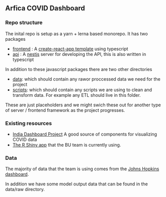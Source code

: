 ## Arfica COVID Dashboard


### Repo structure 

The inital repo is setup as a yarn + lerna based monorepo. It has two packages 

- [frontend](/packages/frontend) : A [create-react-app template](https://github.com/facebook/create-react-app) using  typescript
- [api](/packages/api) : A [nestjs](https://nestjs.com/) server for developing the API, this is also written in typescript 

In addition to these javascript packages there are two other directories 
- [data](/data): which should contain any rawor proccessed data we need for the project 
- [scripts](/scripts): which should contain any scripts we are using to clean and transform data. For example any ETL should live in this folder.

These are just placeholders and we might swich these out for another type of server / frontend framework as the project progresses.

### Existing resources 

- [India Dashboard Project]() A good source of components for visualizing COVID data 
- [The R Shiny app]() that the BU team is currently using.

### Data 

The majority of data that the team is using comes from the [Johns Hopkins dashboard](https://coronavirus.jhu.edu/us-map).

In addition we have some model output data that can be found in the data/raw directory.
